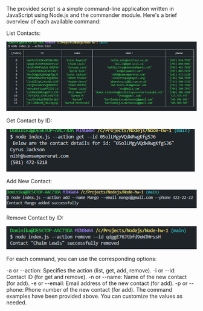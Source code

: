 The provided script is a simple command-line application written in JavaScript using Node.js and the commander module. Here's a brief overview of each available command:

List Contacts:

![Alt text](action-list.png)

Get Contact by ID:

![Alt text](action-get.png)

Add New Contact:

![Alt text](action-add.png)

Remove Contact by ID:

![Alt text](action-remove.png)

For each command, you can use the corresponding options:

-a or --action: Specifies the action (list, get, add, remove).
-i or --id: Contact ID (for get and remove).
-n or --name: Name of the new contact (for add).
-e or --email: Email address of the new contact (for add).
-p or --phone: Phone number of the new contact (for add).
The command examples have been provided above. You can customize the values as needed.
